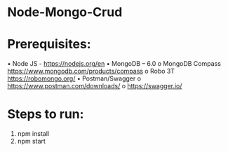 # Node-Mongo-Crud

# Prerequisites:
•	Node JS - https://nodejs.org/en
•	MongoDB – 6.0 
o	MongoDB Compass https://www.mongodb.com/products/compass 
o	Robo 3T https://robomongo.org/
•	Postman/Swagger 
o	https://www.postman.com/downloads/ 
o	https://swagger.io/

# Steps to run:
  1. npm install
  2. npm start
